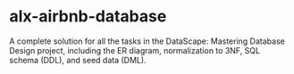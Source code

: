 # alx-airbnb-database

A complete solution for all the tasks in the DataScape: Mastering Database Design project, including the ER diagram, normalization to 3NF, SQL schema (DDL), and seed data (DML).